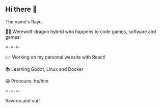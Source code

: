 ## Hi there 👋
The name's Rayu. 

🐺🐉 Werewolf-dragon hybrid who happens to code games, software and games! 

=-=-=-

👉 Working on my personal website with React! 

📚 Learning Godot, Linux and Docker
  
😄 Pronouns: he/him

=-=-=-

Rawroo and out!

<!--
**RayuMakesStuff/RayuMakesStuff** is a ✨ _special_ ✨ repository because its `README.md` (this file) appears on your GitHub profile.

Here are some ideas to get you started:

- 🔭 I’m currently working on ...
- 🌱 I’m currently learning ...
- 👯 I’m looking to collaborate on ...
- 🤔 I’m looking for help with ...
- 💬 Ask me about ...
- 📫 How to reach me: ...
- 😄 Pronouns: ...
- ⚡ Fun fact: ...
-->
